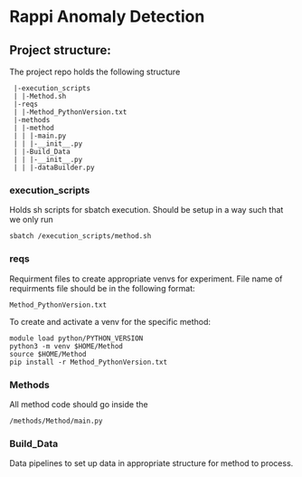 # Rappi Anomaly Detection 

## Project structure: 

The project repo holds the following structure
```
 |-execution_scripts
 | |-Method.sh
 |-reqs
 | |-Method_PythonVersion.txt
 |-methods
 | |-method
 | | |-main.py
 | | |-__init__.py
 | |-Build_Data
 | | |-__init__.py
 | | |-dataBuilder.py

```

### execution_scripts
Holds sh scripts for sbatch execution. 
Should be setup in a way such that we only run 

```
sbatch /execution_scripts/method.sh
```

### reqs

Requirment files to create appropriate venvs for experiment. File name of requirments file should be in the following format: 

```
Method_PythonVersion.txt
```

To create and activate a venv for the specific method: 

```
module load python/PYTHON_VERSION
python3 -m venv $HOME/Method
source $HOME/Method
pip install -r Method_PythonVersion.txt
```

### Methods 

All method code should go inside the 

```
/methods/Method/main.py
```


### Build_Data

Data pipelines to set up data in appropriate structure for method to process. 

